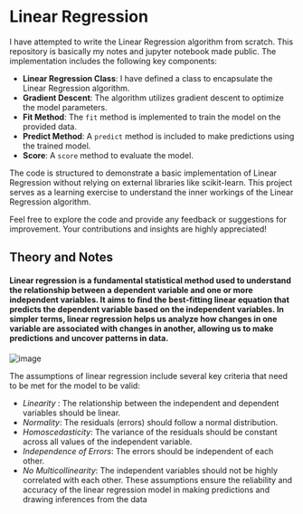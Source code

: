 # Linear Regression

I have attempted to write the Linear Regression algorithm from scratch. This repository is basically my notes and jupyter notebook made public. The implementation includes the following key components:

- **Linear Regression Class**: I have defined a class to encapsulate the Linear Regression algorithm.
- **Gradient Descent**: The algorithm utilizes gradient descent to optimize the model parameters.
- **Fit Method**: The `fit` method is implemented to train the model on the provided data.
- **Predict Method**: A `predict` method is included to make predictions using the trained model.
- **Score**: A `score` method to evaluate the model.

The code is structured to demonstrate a basic implementation of Linear Regression without relying on external libraries like scikit-learn. This project serves as a learning exercise to understand the inner workings of the Linear Regression algorithm.

Feel free to explore the code and provide any feedback or suggestions for improvement. Your contributions and insights are highly appreciated!

## Theory and Notes


#### Linear regression is a fundamental statistical method used to understand the relationship between a dependent variable and one or more independent variables. It aims to find the best-fitting linear equation that predicts the dependent variable based on the independent variables. In simpler terms, linear regression helps us analyze how changes in one variable are associated with changes in another, allowing us to make predictions and uncover patterns in data.
![image](https://github.com/atomikkus/linear_regression/assets/87168509/e705a4fa-286d-4e10-91cc-434f8dc9b47a)

The assumptions of linear regression include several key criteria that need to be met for the model to be valid:
- *Linearity* : The relationship between the independent and dependent variables should be linear.
- *Normality*: The residuals (errors) should follow a normal distribution.
- *Homoscedasticity*: The variance of the residuals should be constant across all values of the independent variable.
- *Independence of Errors*: The errors should be independent of each other.
- *No Multicollinearity*: The independent variables should not be highly correlated with each other.
These assumptions ensure the reliability and accuracy of the linear regression model in making predictions and drawing inferences from the data
